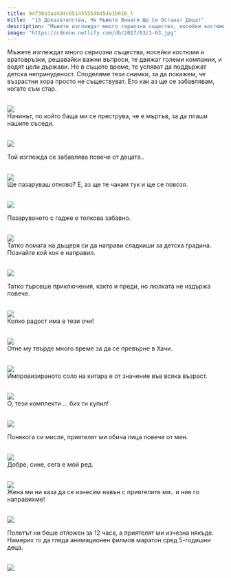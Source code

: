```yaml
---
title: 94f30a3aa4d4c651435554b454e1b616_t
mitle:  "15 Доказателства, Че Мъжете Винаги Ще Си Останат Деца!"
description: "Мъжете изглеждат много сериозни същества, носейки костюми и вратовръзки, решавайки важни въпроси, те движат големи компании, и водят цели държави. Но в същото врем�"
image: "https://cdnone.netlify.com/db/2017/03/1-63.jpg"
---
```


 <p>Мъжете изглеждат много сериозни същества, носейки костюми и вратовръзки, решавайки важни въпроси, те движат големи компании, и водят цели държави. Но в същото време, те успяват да поддържат детска непринуденост. Споделяме тези снимки, за да покажем, че възрастни хора просто не съществуват. Ето как аз ще се забавлявам, когато съм стар.</p>       <p> <br/><img src="https://cdnone.netlify.com/db/2017/03/1-63.jpg"/><br/> Начинът, по който баща ми се преструва, че е мъртъв, за да плаши нашите съседи.</p> <p> <br/><img src="https://cdnone.netlify.com/db/2017/03/2-59.jpg"/><br/></p> <p> Той изглежда се забавлява повече от децата..</p>      <p> <br/><img src="https://cdnone.netlify.com/db/2017/03/3-61.jpg"/><br/> Ще пазаруваш отново? Е, аз ще те чакам тук и ще се повозя.</p> <p> <br/><img src="https://cdnone.netlify.com/db/2017/03/4-8.png"/></p> <p>Пазаруването с гадже е толкова забавно.</p> <p> <br/><img src="https://cdnone.netlify.com/db/2017/03/5-59.jpg"/><br/> Татко помага на дъщеря си да направи сладкиши за детска градина. Познайте кой коя е направил.</p>      <p> <br/><img src="https://cdnone.netlify.com/db/2017/03/6-52.jpg"/><br/></p> <p> Татко търсеше приключения, както и преди, но люлката не издържа повече.</p> <p> <br/><img src="https://cdnone.netlify.com/db/2017/03/7-54.jpg"/><br/> Колко радост има в тези очи!</p> <p> <br/><img src="https://cdnone.netlify.com/db/2017/03/8-52.jpg"/><br/> Отне му твърде много време за да се превърне в Хачи.</p> <p> <br/><img src="https://cdnone.netlify.com/db/2017/03/9-51.jpg"/><br/> Импровизираното соло на китара е от значение във всяка възраст.</p> <p> <br/><img src="https://cdnone.netlify.com/db/2017/03/10-49.jpg"/><br/> О, тези комплекти … бих ги купил!</p>      <p> <br/><img src="https://cdnone.netlify.com/db/2017/03/11-6.png"/></p>  <p>Понякога си мисля, приятелят ми обича пица повече от мен.</p> <p> <br/><img src="https://cdnone.netlify.com/db/2017/03/12-44.jpg"/><br/> Добре, сине, сега е мой ред.</p> <p> <br/><img src="https://cdnone.netlify.com/db/2017/03/13-44.jpg"/><br/> Жена ми ни каза да се изнесем навън с приятелите ми.. и ние го направихме!</p>      <p> <br/><img src="https://cdnone.netlify.com/db/2017/03/14-42.jpg"/><br/></p> <p> Полетът ни беше отложен за 12 часа, а приятелят ми изчезна някъде. Намерих го да гледа анимационен филмов маратон сред 5-годишни деца.</p> <p> <br/><img src="https://cdnone.netlify.com/db/2017/03/15-38.jpg"/><br/></p>       